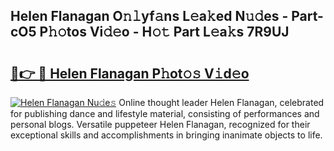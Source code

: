## Helen Flanagan O𝚗𝚕yf𝚊ns L𝚎a𝚔ed N𝚞𝚍es - Part-cO5 P𝚑𝚘tos Vi𝚍𝚎o - H𝚘𝚝 Part L𝚎a𝚔s 7R9UJ

# <h2><a href="http://kf5oldp.oniu.top/?m=Helen+Flanagan">🔗👉 🔴 Helen Flanagan P𝚑ot𝚘𝚜 V𝚒d𝚎o</a></h2>

[![Helen Flanagan Nu𝚍e𝚜](https://i.imgur.com/0qMVB7G.gif)](http://kf5oldp.oniu.top/?m=Helen+Flanagan)
Online thought leader Helen Flanagan, celebrated for publishing dance and lifestyle material, consisting of performances and personal blogs. Versatile puppeteer Helen Flanagan, recognized for their exceptional skills and accomplishments in bringing inanimate objects to life.  
